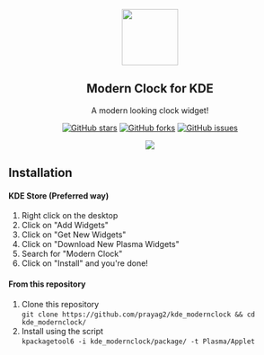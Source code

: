 <p align="center">
  <img src="https://github.com/Prayag2/kde_modernclock/blob/main/assets/logo.jpg" width=100/>
  <h2 align="center">Modern Clock for KDE</h2>
  <p align="center">A modern looking clock widget!</center>
</p>

<p align="center">
<a href="https://github.com/prayag2/kde_modernclock/stargazers"><img alt="GitHub stars" src="https://img.shields.io/github/stars/prayag2/kde_modernclock?color=%233DAEE9&style=for-the-badge"></a>
<a href="https://github.com/prayag2/kde_modernclock/network"><img alt="GitHub forks" src="https://img.shields.io/github/forks/prayag2/kde_modernclock?color=%233DAEE9&style=for-the-badge"></a>
<a href="https://github.com/prayag2/kde_modernclock/issues"><img alt="GitHub issues" src="https://img.shields.io/github/issues/prayag2/kde_modernclock?color=%233DAEE9&style=for-the-badge"></a>
</p>

<p align="center">
  <img src="https://github.com/Prayag2/kde_modernclock/blob/main/assets/ss.png"/>
</p>

## Installation
#### KDE Store (Preferred way)
1. Right click on the desktop
2. Click on "Add Widgets"
3. Click on "Get New Widgets"
4. Click on "Download New Plasma Widgets"
5. Search for "Modern Clock"
6. Click on "Install" and you're done!

#### From this repository
1. Clone this repository  
`git clone https://github.com/prayag2/kde_modernclock && cd kde_modernclock/`  
2. Install using the script  
`kpackagetool6 -i kde_modernclock/package/ -t Plasma/Applet`
